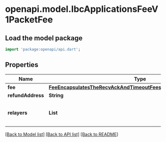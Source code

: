 # openapi.model.IbcApplicationsFeeV1PacketFee

## Load the model package
```dart
import 'package:openapi/api.dart';
```

## Properties
Name | Type | Description | Notes
------------ | ------------- | ------------- | -------------
**fee** | [**FeeEncapsulatesTheRecvAckAndTimeoutFeesAssociatedWithAnIBCPacket**](FeeEncapsulatesTheRecvAckAndTimeoutFeesAssociatedWithAnIBCPacket.md) |  | [optional] 
**refundAddress** | **String** |  | [optional] 
**relayers** | **List<String>** |  | [optional] [default to const []]

[[Back to Model list]](../README.md#documentation-for-models) [[Back to API list]](../README.md#documentation-for-api-endpoints) [[Back to README]](../README.md)


